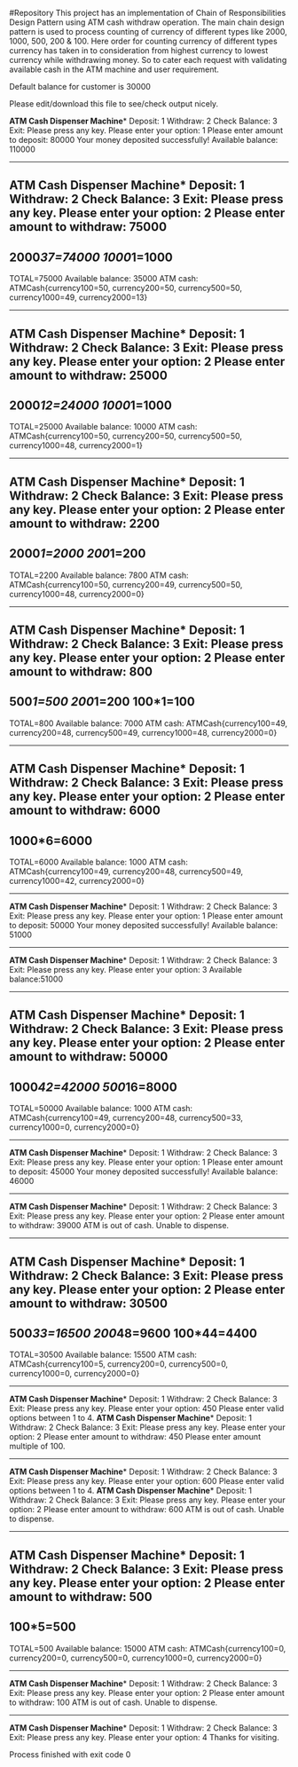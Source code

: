 #Repository
This project has an implementation of Chain of Responsibilities Design Pattern using ATM 
cash withdraw operation. 
The main chain design pattern is used to process counting of currency of different types 
like 2000, 1000, 500, 200 & 100. 
Here order for counting currency of different types currency has taken in to consideration from 
highest currency to lowest currency while withdrawing money. 
So to cater each request with validating available cash in the ATM machine and user requirement.

Default balance for customer is 30000

Please edit/download this file to see/check output nicely.

************ATM Cash Dispenser Machine*************
Deposit: 1
Withdraw: 2
Check Balance: 3
Exit: Please press any key.
Please enter your option:
1
Please enter amount to deposit:
80000
Your money deposited successfully!
Available balance: 110000
*****************************
************ATM Cash Dispenser Machine*************
Deposit: 1
Withdraw: 2
Check Balance: 3
Exit: Please press any key.
Please enter your option:
2
Please enter amount to withdraw:
75000
-----------------------
2000*37=74000
1000*1=1000
-----------------------
TOTAL=75000
Available balance: 35000
ATM cash: ATMCash{currency100=50, currency200=50, currency500=50, currency1000=49, currency2000=13}
*****************************
************ATM Cash Dispenser Machine*************
Deposit: 1
Withdraw: 2
Check Balance: 3
Exit: Please press any key.
Please enter your option:
2
Please enter amount to withdraw:
25000
-----------------------
2000*12=24000
1000*1=1000
-----------------------
TOTAL=25000
Available balance: 10000
ATM cash: ATMCash{currency100=50, currency200=50, currency500=50, currency1000=48, currency2000=1}
*****************************
************ATM Cash Dispenser Machine*************
Deposit: 1
Withdraw: 2
Check Balance: 3
Exit: Please press any key.
Please enter your option:
2
Please enter amount to withdraw:
2200
-----------------------
2000*1=2000
200*1=200
-----------------------
TOTAL=2200
Available balance: 7800
ATM cash: ATMCash{currency100=50, currency200=49, currency500=50, currency1000=48, currency2000=0}
*****************************
************ATM Cash Dispenser Machine*************
Deposit: 1
Withdraw: 2
Check Balance: 3
Exit: Please press any key.
Please enter your option:
2
Please enter amount to withdraw:
800
-----------------------
500*1=500
200*1=200
100*1=100
-----------------------
TOTAL=800
Available balance: 7000
ATM cash: ATMCash{currency100=49, currency200=48, currency500=49, currency1000=48, currency2000=0}
*****************************
************ATM Cash Dispenser Machine*************
Deposit: 1
Withdraw: 2
Check Balance: 3
Exit: Please press any key.
Please enter your option:
2
Please enter amount to withdraw:
6000
-----------------------
1000*6=6000
-----------------------
TOTAL=6000
Available balance: 1000
ATM cash: ATMCash{currency100=49, currency200=48, currency500=49, currency1000=42, currency2000=0}
*****************************
************ATM Cash Dispenser Machine*************
Deposit: 1
Withdraw: 2
Check Balance: 3
Exit: Please press any key.
Please enter your option:
1
Please enter amount to deposit:
50000
Your money deposited successfully!
Available balance: 51000
*****************************
************ATM Cash Dispenser Machine*************
Deposit: 1
Withdraw: 2
Check Balance: 3
Exit: Please press any key.
Please enter your option:
3
Available balance:51000
*****************************
************ATM Cash Dispenser Machine*************
Deposit: 1
Withdraw: 2
Check Balance: 3
Exit: Please press any key.
Please enter your option:
2
Please enter amount to withdraw:
50000
-----------------------
1000*42=42000
500*16=8000
-----------------------
TOTAL=50000
Available balance: 1000
ATM cash: ATMCash{currency100=49, currency200=48, currency500=33, currency1000=0, currency2000=0}
*****************************
************ATM Cash Dispenser Machine*************
Deposit: 1
Withdraw: 2
Check Balance: 3
Exit: Please press any key.
Please enter your option:
1
Please enter amount to deposit:
45000
Your money deposited successfully!
Available balance: 46000
*****************************
************ATM Cash Dispenser Machine*************
Deposit: 1
Withdraw: 2
Check Balance: 3
Exit: Please press any key.
Please enter your option:
2
Please enter amount to withdraw:
39000
ATM is out of cash. Unable to dispense.
*****************************
************ATM Cash Dispenser Machine*************
Deposit: 1
Withdraw: 2
Check Balance: 3
Exit: Please press any key.
Please enter your option:
2
Please enter amount to withdraw:
30500
-----------------------
500*33=16500
200*48=9600
100*44=4400
-----------------------
TOTAL=30500
Available balance: 15500
ATM cash: ATMCash{currency100=5, currency200=0, currency500=0, currency1000=0, currency2000=0}
*****************************
************ATM Cash Dispenser Machine*************
Deposit: 1
Withdraw: 2
Check Balance: 3
Exit: Please press any key.
Please enter your option:
450
Please enter valid options between 1 to 4.
************ATM Cash Dispenser Machine*************
Deposit: 1
Withdraw: 2
Check Balance: 3
Exit: Please press any key.
Please enter your option:
2
Please enter amount to withdraw:
450
Please enter amount multiple of 100.
*****************************
************ATM Cash Dispenser Machine*************
Deposit: 1
Withdraw: 2
Check Balance: 3
Exit: Please press any key.
Please enter your option:
600
Please enter valid options between 1 to 4.
************ATM Cash Dispenser Machine*************
Deposit: 1
Withdraw: 2
Check Balance: 3
Exit: Please press any key.
Please enter your option:
2
Please enter amount to withdraw:
600
ATM is out of cash. Unable to dispense.
*****************************
************ATM Cash Dispenser Machine*************
Deposit: 1
Withdraw: 2
Check Balance: 3
Exit: Please press any key.
Please enter your option:
2
Please enter amount to withdraw:
500
-----------------------
100*5=500
-----------------------
TOTAL=500
Available balance: 15000
ATM cash: ATMCash{currency100=0, currency200=0, currency500=0, currency1000=0, currency2000=0}
*****************************
************ATM Cash Dispenser Machine*************
Deposit: 1
Withdraw: 2
Check Balance: 3
Exit: Please press any key.
Please enter your option:
2
Please enter amount to withdraw:
100
ATM is out of cash. Unable to dispense.
*****************************
************ATM Cash Dispenser Machine*************
Deposit: 1
Withdraw: 2
Check Balance: 3
Exit: Please press any key.
Please enter your option:
4
Thanks for visiting.

Process finished with exit code 0
